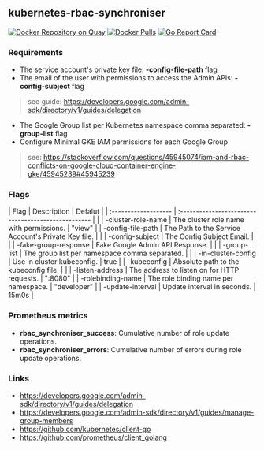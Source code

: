 ## kubernetes-rbac-synchroniser
[![Docker Repository on Quay](https://quay.io/repository/yacut/kubernetes-rbac-synchroniser/status "Docker Repository on Quay")](https://quay.io/repository/yacut/kubernetes-rbac-synchroniser)
[![Docker Pulls](https://img.shields.io/docker/pulls/yacut/kubernetes-rbac-synchroniser.svg?maxAge=604800)](https://hub.docker.com/r/yacut/kubernetes-rbac-synchroniser)
[![Go Report Card](https://goreportcard.com/badge/github.com/yacut/kubernetes-rbac-synchroniser)](https://goreportcard.com/report/github.com/yacut/kubernetes-rbac-synchroniser)


### Requirements

- The service account's private key file: **-config-file-path** flag
- The email of the user with permissions to access the Admin APIs:  **-config-subject** flag

> see guide: https://developers.google.com/admin-sdk/directory/v1/guides/delegation

- The Google Group list per Kubernetes namespace comma separated: **-group-list** flag
- Configure Minimal GKE IAM permissions for each Google Group

> see: https://stackoverflow.com/questions/45945074/iam-and-rbac-conflicts-on-google-cloud-container-engine-gke/45945239#45945239

### Flags
| Flag                 | Description                                         | Defalut     |
| :------------------- | :-------------------------------------------------- |             |
| -cluster-role-name   | The cluster role name with permissions.             | "view"      |
| -config-file-path    | The Path to the Service Account's Private Key file. |             |
| -config-subject      | The Config Subject Email.                           |             |
| -fake-group-response | Fake Google Admin API Response.                     |             |
| -group-list          | The group list per namespace comma separated.       |             |
| -in-cluster-config   | Use in cluster kubeconfig.                          | true        |
| -kubeconfig          | Absolute path to the kubeconfig file.               |             |
| -listen-address      | The address to listen on for HTTP requests.         | ":8080"     |
| -rolebinding-name    | The role binding name per namespace.                | "developer" |
| -update-interval     | Update interval in seconds.                         | 15m0s       |

### Prometheus metrics

- **rbac_synchroniser_success**: Cumulative number of role update operations.
- **rbac_synchroniser_errors**: Cumulative number of errors during role update operations.

### Links

- https://developers.google.com/admin-sdk/directory/v1/guides/delegation
- https://developers.google.com/admin-sdk/directory/v1/guides/manage-group-members
- https://github.com/kubernetes/client-go
- https://github.com/prometheus/client_golang

